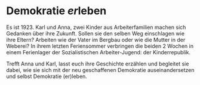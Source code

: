 # Demokratie *er*leben

Es ist 1923. Karl und Anna, zwei Kinder aus Arbeiterfamilien machen sich
Gedanken über ihre Zukunft. Sollen sie den selben Weg einschlagen wie
ihre Eltern? Arbeiten wie der Vater im Bergbau oder wie die Mutter in
der Weberei? In ihrem letzten Feriensommer verbringen die beiden 2
Wochen in einem Ferienlager der Sozialistischen Arbeiter-Jugend: der
Kinderrepublik.

Trefft Anna und Karl, lasst euch ihre Geschichte erzählen und begleitet
sie dabei, wie sie sich mit der neu geschaffenen Demokratie
auseinandersetzen und selbst Demokratie (er)leben.